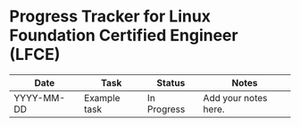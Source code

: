 # Progress Tracker for Linux Foundation Certified Engineer (LFCE)

| **Date**       | **Task**                     | **Status**        | **Notes**                          |
|----------------|------------------------------|-------------------|------------------------------------|
| YYYY-MM-DD     | Example task                 | In Progress       | Add your notes here.               |

